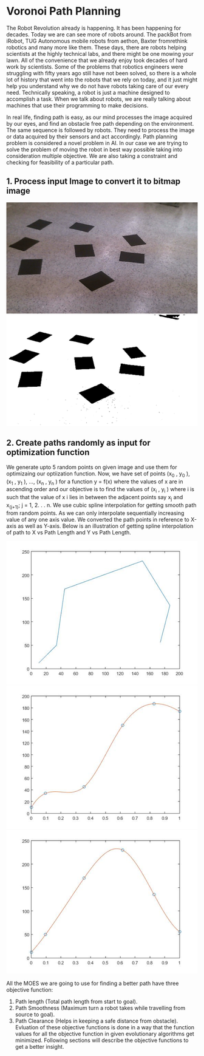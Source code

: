 # Voronoi Path Planning
The Robot Revolution already is happening. It has been happening for decades. Today we are can see more of robots around. The packBot from iRobot, TUG Autonomous mobile robots from aethon, Baxter fromrethink robotics and many more like them. These days, there are robots helping scientists at the highly technical labs, and there might be one mowing your lawn. All of the convenience that we already enjoy took decades of hard work by scientists. Some of the problems that robotics engineers were struggling with fifty years ago still have not been solved, so there is a whole lot of history that went into the robots that we rely on today, and it just might help you understand why we do not have robots taking care of our every need. Technically speaking, a robot is just a machine designed to accomplish a task. When we talk about robots, we are really talking about machines that use their programming to make decisions.

In real life, finding path is easy, as our mind processes the image acquired by our eyes, and find an obstacle free path depending on the environment. The same sequence is followed by robots. They need to process the image or data acquired by their sensors and act accordingly. Path planning problem is considered a novel problem in AI. In our case we are trying to solve the problem of moving the robot in best way possible taking into consideration multiple objective. We are also taking a constraint and checking for feasibility of a particular path.

## 1. Process input Image to convert it to bitmap image 
![realimage](/project/results/image.jpg?raw=true "Real Image")
![processedImage](/project/results/out.jpg?raw=true "Processed Image")

## 2. Create paths randomly as input for optimization function
We generate upto 5 random points on given image and use them for optimizaing our optiization function. Now, we have set of points (x<sub>0</sub> , y<sub>0</sub> ), (x<sub>1</sub> , y<sub>1</sub> ), ..., (x<sub>n</sub> , y<sub>n</sub> ) for a function y = f(x) where the values of x are in ascending order and our objective is to find the values of (x<sub>i</sub> , y<sub>i</sub> ) where i is such that the value of x i lies in between the adjacent points say x<sub>j</sub> and x<sub>(j+1)</sub>; j = 1, 2. . . n. We use cubic spline interpolation for getting smooth path from random points. As we can only interpolate sequentially increasing value of any one axis value. We converted the path points in reference to X-axis as well as Y-axis. Below is an illustration of getting spline interpolation of path to X vs Path Length and Y vs Path Length.

![spline](https://github.com/adarshnair01/Voronoi-Path-Planning/blob/master/figures/path.jpg?raw=true "Spline Interpolation")
![spline](https://github.com/adarshnair01/Voronoi-Path-Planning/blob/master/figures/x_spline.jpg?raw=true "Spline Interpolation")
![spline](https://github.com/adarshnair01/Voronoi-Path-Planning/blob/master/figures/y_spline.jpg?raw=true "Spline Interpolation")

All the MOES we are going to use for finding a better path have three objective
function:

1. Path length (Total path length from start to goal).
2. Path Smoothness (Maximum turn a robot takes while travelling from source
to goal).
3. Path Clearance (Helps in keeping a safe distance from obstacle). Evluation of these objective functions is done in a way that the function values for all the objective function in given evolutionary algorithms get minimized. Following sections will describe the objective functions to get a better insight.
